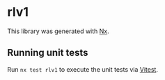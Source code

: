 # rlv1

This library was generated with [Nx](https://nx.dev).

## Running unit tests

Run `nx test rlv1` to execute the unit tests via [Vitest](https://vitest.dev/).
